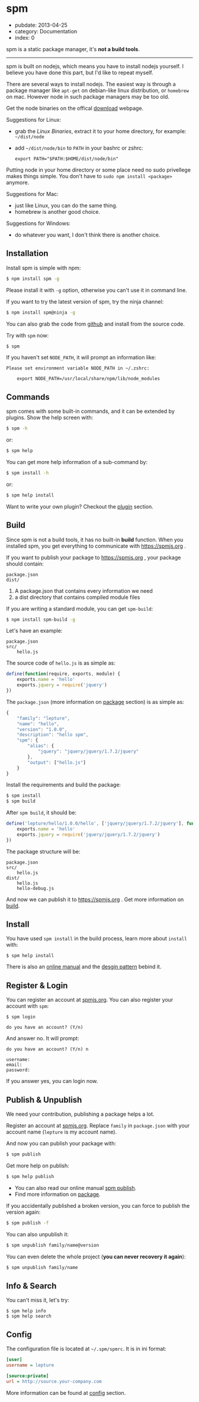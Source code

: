 # spm

- pubdate: 2013-04-25
- category: Documentation
- index: 0

spm is a static package manager, it's **not a build tools**.

------

spm is built on nodejs, which means you have to install nodejs yourself.
I believe you have done this part, but I'd like to repeat myself.

There are several ways to install nodejs. The easiest way is through a package manager like `apt-get` on debian-like linux distribution, or `homebrew` on mac. However node in such package managers may be too old.

Get the node binaries on the offical [download](http://nodejs.org/download/) webpage.

Suggestions for Linux:

- grab the *Linux Binaries*, extract it to your home directory, for example: `~/dist/node`

- add `~/dist/node/bin` to `PATH` in your bashrc or zshrc:

   ```
   export PATH="$PATH:$HOME/dist/node/bin"
   ```

Putting node in your home directory or some place need no sudo privellege makes things simple. You don't have to `sudo npm install <package>` anymore.

Suggestions for Mac:

- just like Linux, you can do the same thing.
- homebrew is another good choice.

Suggestions for Windows:

- do whatever you want, I don't think there is another choice.


## Installation

Install spm is simple with npm:

```bash
$ npm install spm -g
```

Please install it with `-g` option, otherwise you can't use it in command line.

If you want to try the latest version of spm, try the ninja channel:

```bash
$ npm install spm@ninja -g
```

You can also grab the code from [github](https://github.com/spmjs/spm2) and install from the source code.

Try with `spm` now:

```bash
$ spm
```

If you haven't set `NODE_PATH`, it will prompt an information like:

```
Please set environment variable NODE_PATH in ~/.zshrc:

    export NODE_PATH=/usr/local/share/npm/lib/node_modules

```

## Commands

spm comes with some built-in commands, and it can be extended by plugins. Show the help screen with:

```bash
$ spm -h
```

or:

```bash
$ spm help
```

You can get more help information of a sub-command by:

```bash
$ spm install -h
```

or:

```bash
$ spm help install
```

Want to write your own plugin? Checkout the [plugin](./plugin.md) section.

## Build

Since spm is not a build tools, it has no built-in **build** function.
When you installed spm, you get everything to communicate with https://spmjs.org .

If you want to publish your package to https://spmjs.org , your package should contain:

```
package.json
dist/
```

1. A package.json that contains every information we need
2. a dist directory that contains compiled module files

If you are writing a standard module, you can get `spm-build`:

```bash
$ npm install spm-build -g
```

Let's have an example:

```
package.json
src/
    hello.js
```

The source code of `hello.js` is as simple as:

```js
define(function(require, exports, module) {
    exports.name = 'hello'
    exports.jquery = require('jquery')
})
```

The `package.json` (more information on [package](./package.md) section) is as simple as:

```js
{
    "family": "lepture",
    "name": "hello",
    "version": "1.0.0",
    "description": "hello spm",
    "spm": {
        "alias": {
            "jquery": "jquery/jquery/1.7.2/jquery"
        },
        "output": ["hello.js"]
    }
}
```

Install the requirements and build the package:

```bash
$ spm install
$ spm build
```

After `spm build`, it should be:

```js
define('lepture/hello/1.0.0/hello', ['jquery/jquery/1.7.2/jquery'], function(require) {
    exports.name = 'hello'
    exports.jquery = require('jquery/jquery/1.7.2/jquery')
})
```

The package structure will be:

```
package.json
src/
    hello.js
dist/
    hello.js
    hello-debug.js
```

And now we can publish it to https://spmjs.org . Get more information on [build](./build.md).


## Install

You have used `spm install` in the build process, learn more about `install` with:

```
$ spm help install
```

There is also an [online manual](../cli/install.md) and the [desgin pattern](./install.md) bebind it.


## Register & Login

You can register an account at [spmjs.org](https://spmjs.org). You can also register your account with `spm`:

```
$ spm login

do you have an account? (Y/n)
```

And answer no. It will prompt:

```
do you have an account? (Y/n) n

username:
email:
password:
```

If you answer yes, you can login now.


## Publish & Unpublish

We need your contribution, publishing a package helps a lot.

Register an account at [spmjs.org](https://spmjs.org). Replace `family` in `package.json` with your account name (`lepture` is my account name).

And now you can publish your package with:

```bash
$ spm publish
```

Get more help on publish:

```bash
$ spm help publish
```

- You can also read our online manual [spm publish](../cli/publish.md).
- Find more information on [package](./package.md).

If you accidentally published a broken version, you can force to publish the version again:

```bash
$ spm publish -f
```

You can also unpublish it:

```bash
$ spm unpublish family/name@version
```

You can even delete the whole project (**you can never recovery it again**):

```bash
$ spm unpublish family/name
```

## Info & Search

You can't miss it, let's try:

```
$ spm help info
$ spm help search
```

## Config

The configuration file is located at `~/.spm/spmrc`. It is in ini format:

```ini
[user]
username = lepture

[source:private]
url = http://source.your-company.com
```

More information can be found at [config](./config.md) section.
